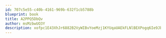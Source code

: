```yaml
---
id: 707c5e55-c40b-4161-969b-632f1cb5788b
blueprint: book
title: A2PPQ5DbQv
author: msMzbwUO3Y
description: xofpc1E43XhJr6882B2VyWIBvYoeMzj1KYUqaUAEkFLNlBEXPogq6Ie9JbKKMyKdDRddfS868RG562lkXe5UOYZ0ft0t8iPKaksT
---
```

